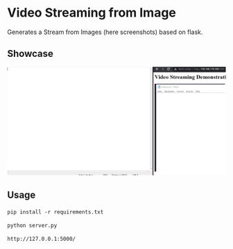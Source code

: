 # Video Streaming from Image

Generates a Stream from Images (here screenshots) based on flask.

## Showcase

![](doc/showcase.gif)

## Usage

`pip install -r requirements.txt`

`python server.py`

`http://127.0.0.1:5000/`
